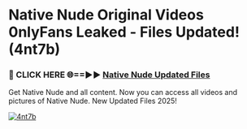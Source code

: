 # Native Nude Original Videos 0nlyFans Leaked - Files Updated! (4nt7b)

<h3>🔴 CLICK HERE 🌐==►► <a href="https://tinyurl.com/52m3yx9h" rel="nofollow">Native Nude Updated Files</a></h3>

Get Native Nude and all content. Now you can access all videos and pictures of Native Nude. New Updated Files 2025!

[![4nt7b](https://i.imgur.com/TnHtlc8.gif)](https://tinyurl.com/52m3yx9h)
